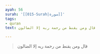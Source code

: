 ```yaml
---
ayah: 56
surah: '[[015-Surah|سورة]]'
tags:
- quran
text: قال ومن يقنط من رحمة ربه إلا الضالون

---
```

> قال ومن يقنط من رحمة ربه إلا الضالون
